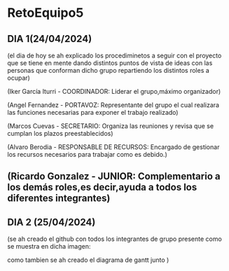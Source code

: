 # RetoEquipo5



## DIA 1(24/04/2024)

(el dia de hoy se ah explicado los procediminetos a seguir con el proyecto que se tiene en mente dando distintos puntos de vista de ideas con las personas que conforman dicho grupo repartiendo los distintos roles a ocupar)

(Iker García Iturri - COORDINADOR: Liderar el grupo,máximo organizador)

(Angel Fernandez - PORTAVOZ: Representante del grupo el cual realizara las funciones necesarias para exponer el trabajo realizado)

(Marcos Cuevas - SECRETARIO: Organiza las reuniones y revisa que se cumplan los plazos preestablecidos)

(Alvaro Berodia - RESPONSABLE DE RECURSOS: Encargado de gestionar los recursos necesarios para trabajar como es debido.)

(Ricardo Gonzalez - JUNIOR: Complementario a los demás roles,es decir,ayuda a todos los diferentes integrantes) 
---
## DIA 2 (25/04/2024)

(se ah creado el github con todos los integrantes de grupo presente como se muestra en dicha imagen:

como tambien se ah creado el diagrama de gantt junto 
 )
